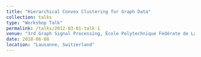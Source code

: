 ```yaml
---
title: "Hierarchical Convex Clustering for Graph Data"
collection: talks
type: "Workshop Talk"
permalink: /talks/2012-03-01-talk-1
venue: "3rd Graph Signal Processing, École Polytechnique Fédérate de Lausanne"
date: 2018-06-08
location: "Lausanne, Switzerland"
---
```



